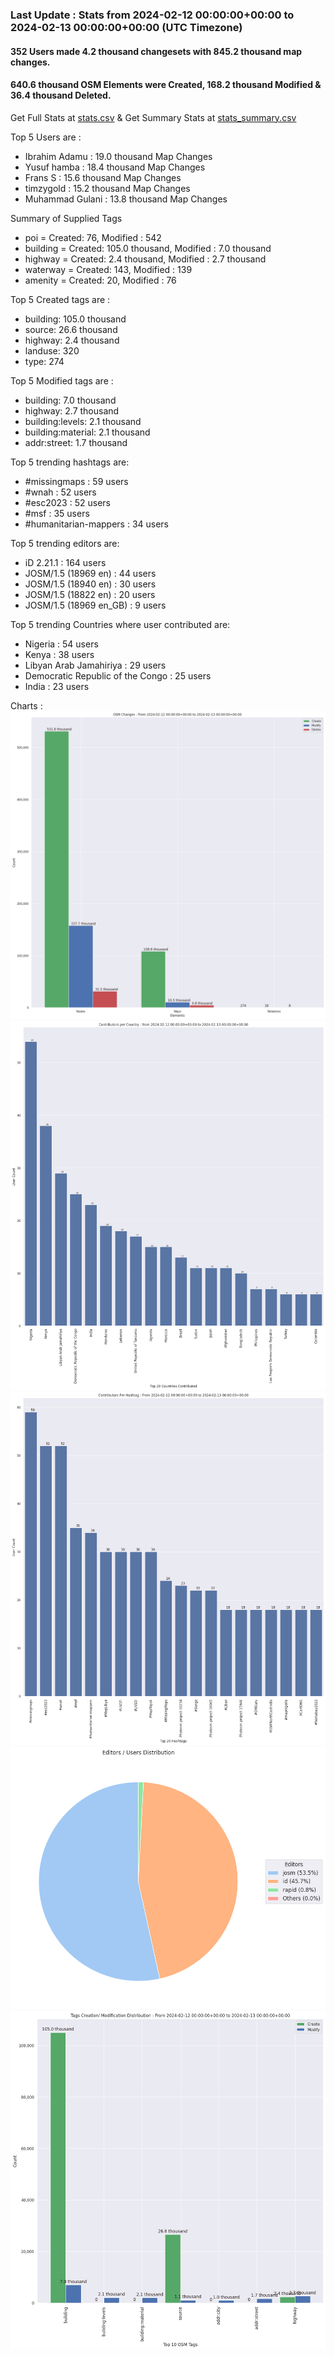 ### Last Update : Stats from 2024-02-12 00:00:00+00:00 to 2024-02-13 00:00:00+00:00 (UTC Timezone)

#### 352 Users made 4.2 thousand changesets with 845.2 thousand map changes.
#### 640.6 thousand OSM Elements were Created, 168.2 thousand Modified & 36.4 thousand Deleted.
Get Full Stats at [stats.csv](/stats/hotosm/Daily/stats.csv)
 & Get Summary Stats at [stats_summary.csv](/stats/hotosm/Daily/stats_summary.csv)

Top 5 Users are : 
- Ibrahim Adamu : 19.0 thousand Map Changes
- Yusuf hamba : 18.4 thousand Map Changes
- Frans S : 15.6 thousand Map Changes
- timzygold : 15.2 thousand Map Changes
- Muhammad Gulani : 13.8 thousand Map Changes

Summary of Supplied Tags
- poi = Created: 76, Modified : 542
- building = Created: 105.0 thousand, Modified : 7.0 thousand
- highway = Created: 2.4 thousand, Modified : 2.7 thousand
- waterway = Created: 143, Modified : 139
- amenity = Created: 20, Modified : 76


Top 5 Created tags are :
- building: 105.0 thousand
- source: 26.6 thousand
- highway: 2.4 thousand
- landuse: 320
- type: 274


Top 5 Modified tags are :
- building: 7.0 thousand
- highway: 2.7 thousand
- building:levels: 2.1 thousand
- building:material: 2.1 thousand
- addr:street: 1.7 thousand


Top 5 trending hashtags are:
- #missingmaps : 59 users
- #wnah : 52 users
- #esc2023 : 52 users
- #msf : 35 users
- #humanitarian-mappers : 34 users


Top 5 trending editors are:
- iD 2.21.1 : 164 users
- JOSM/1.5 (18969 en) : 44 users
- JOSM/1.5 (18940 en) : 30 users
- JOSM/1.5 (18822 en) : 20 users
- JOSM/1.5 (18969 en_GB) : 9 users


Top 5 trending Countries where user contributed are:
- Nigeria : 54 users
- Kenya : 38 users
- Libyan Arab Jamahiriya : 29 users
- Democratic Republic of the Congo : 25 users
- India : 23 users


 Charts : 
![Alt text](./stats_osm_changes.png) 
![Alt text](./stats_users_per_country.png) 
![Alt text](./stats_users_per_hashtag.png) 
![Alt text](./stats_editors_pie_chart.png) 
![Alt text](./stats_tags.png) 
